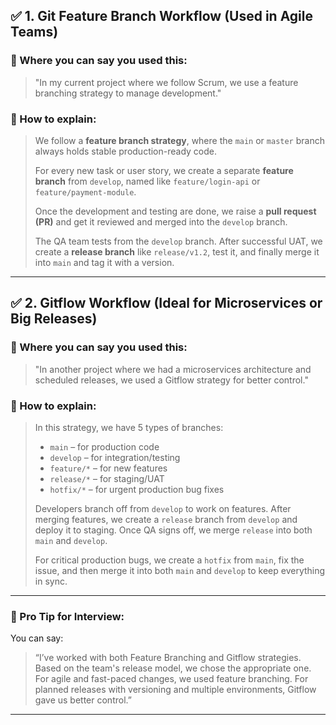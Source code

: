 ## ✅ **1. Git Feature Branch Workflow (Used in Agile Teams)**

### 🔹 Where you can say you used this:

> "In my current project where we follow Scrum, we use a feature branching strategy to manage development."

### 🔸 How to explain:

> We follow a **feature branch strategy**, where the `main` or `master` branch always holds stable production-ready code.
>
> For every new task or user story, we create a separate **feature branch** from `develop`, named like `feature/login-api` or `feature/payment-module`.
>
> Once the development and testing are done, we raise a **pull request (PR)** and get it reviewed and merged into the `develop` branch.
>
> The QA team tests from the `develop` branch. After successful UAT, we create a **release branch** like `release/v1.2`, test it, and finally merge it into `main` and tag it with a version.

---

## ✅ **2. Gitflow Workflow (Ideal for Microservices or Big Releases)**

### 🔹 Where you can say you used this:

> "In another project where we had a microservices architecture and scheduled releases, we used a Gitflow strategy for better control."

### 🔸 How to explain:

> In this strategy, we have 5 types of branches:
>
> * `main` – for production code
> * `develop` – for integration/testing
> * `feature/*` – for new features
> * `release/*` – for staging/UAT
> * `hotfix/*` – for urgent production bug fixes
>
> Developers branch off from `develop` to work on features. After merging features, we create a `release` branch from `develop` and deploy it to staging. Once QA signs off, we merge `release` into both `main` and `develop`.
>
> For critical production bugs, we create a `hotfix` from `main`, fix the issue, and then merge it into both `main` and `develop` to keep everything in sync.

---

### 🧠 Pro Tip for Interview:

You can say:

> “I’ve worked with both Feature Branching and Gitflow strategies. Based on the team's release model, we chose the appropriate one. For agile and fast-paced changes, we used feature branching. For planned releases with versioning and multiple environments, Gitflow gave us better control.”

---

